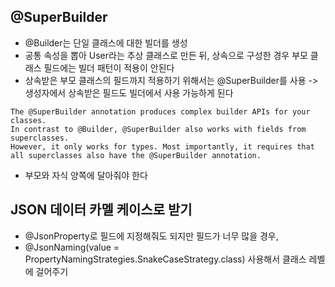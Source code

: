 

## @SuperBuilder
- @Builder는 단일 클래스에 대한 빌더를 생성
- 공통 속성을 뽑아 User라는 추상 클래스로 만든 뒤, 상속으로 구성한 경우 부모 클래스 필드에는 빌더 패턴이 적용이 안된다
- 상속받은 부모 클래스의 필드까지 적용하기 위해서는 @SuperBuilder를 사용 -> 생성자에서 상속받은 필드도 빌더에서 사용 가능하게 된다
```text
The @SuperBuilder annotation produces complex builder APIs for your classes. 
In contrast to @Builder, @SuperBuilder also works with fields from superclasses. 
However, it only works for types. Most importantly, it requires that all superclasses also have the @SuperBuilder annotation.
```
- 부모와 자식 양쪽에 달아줘야 한다

## JSON 데이터 카멜 케이스로 받기
- @JsonProperty로 필드에 지정해줘도 되지만 필드가 너무 많을 경우,
- @JsonNaming(value = PropertyNamingStrategies.SnakeCaseStrategy.class) 사용해서 클래스 레벨에 걸어주기
